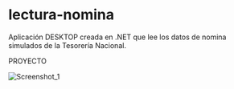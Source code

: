 # lectura-nomina
Aplicación DESKTOP creada en .NET que lee los datos de nomina simulados de la Tesorería Nacional.

PROYECTO

![Screenshot_1](https://user-images.githubusercontent.com/46830962/193379730-098969a5-291d-463b-8fad-00ec3f907a94.png)
